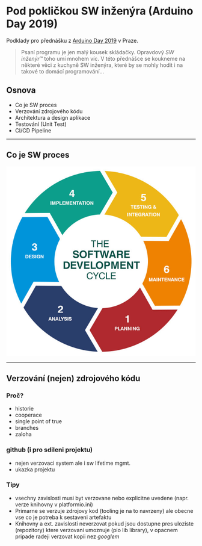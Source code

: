 # Pod pokličkou SW inženýra (Arduino Day 2019)

Podklady pro přednášku z [Arduino Day 2019](http://robodoupe.cz/2019/arduino-day/) v Praze.

> Psaní programu je jen malý kousek skládačky. Opravdový *SW inženýr™* toho umí mnohem víc. V této přednášce se koukneme na některé věci z kuchyně SW inženýra, které by se mohly hodit i na takové to domácí programování…

## Osnova

* Co je SW proces
* Verzování zdrojového kódu
* Architektura a design aplikace
* Testování (Unit Test)
* CI/CD Pipeline

-----

## Co je SW proces

![SDLC](doc/img/sdlc.jpg)


------

## Verzování (nejen) zdrojového kódu

### Proč?

* historie
* cooperace
* single point of true
* branches
* zaloha

### github (i pro sdileni projektu)

* nejen verzovaci system ale i sw lifetime mgmt.
* ukazka projektu

### Tipy

* vsechny zavislosti musi byt verzovane nebo explicitne uvedene (napr. verze knihovny v platformio.ini)
* Primarne se verzuje zdrojovy kod (tooling je na to navrzeny) ale obecne vse co je potreba k sestaveni artefaktu
* Knihovny a ext. zavislosti neverzovat pokud jsou dostupne pres uloziste (repozitory) ktere verzovani umoznuje (pio lib library), v opacnem pripade radeji verzovat kopii nez *googlem*




